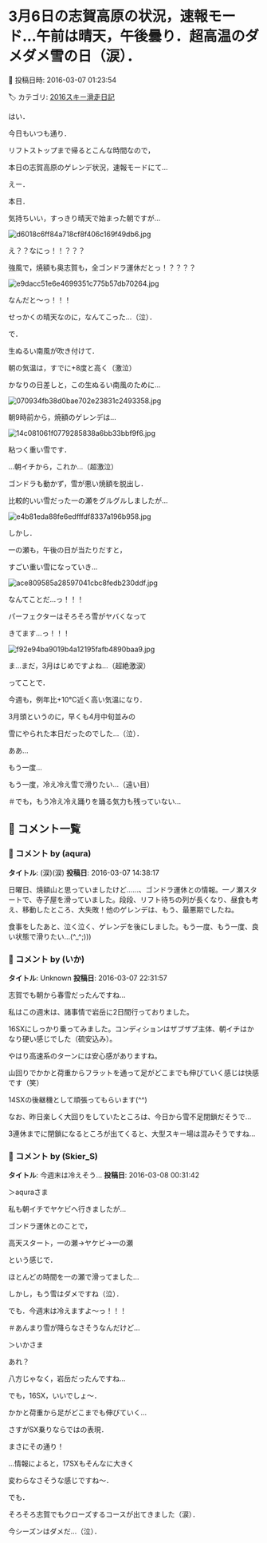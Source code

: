 # 3月6日の志賀高原の状況，速報モード…午前は晴天，午後曇り．超高温のダメダメ雪の日（涙）．

📅 投稿日時: 2016-03-07 01:23:54

🏷️ カテゴリ: [2016スキー滑走日記](c70c67ed5248e9432b899dcd5747048bb.md)

はい．


今日もいつも通り．


リフトストップまで帰るとこんな時間なので，


本日の志賀高原のゲレンデ状況，速報モードにて…





えー．


本日．


気持ちいい，すっきり晴天で始まった朝ですが…




![d6018c6ff84a718cf8f406c169f49db6.jpg](images/d6018c6ff84a718cf8f406c169f49db6.jpg)







え？？なにっ！！？？？


強風で，焼額も奥志賀も，全ゴンドラ運休だとっ！？？？？




![e9dacc51e6e4699351c775b57db70264.jpg](images/e9dacc51e6e4699351c775b57db70264.jpg)




なんだと～っ！！！


せっかくの晴天なのに，なんてこった…（泣）．





で．


生ぬるい南風が吹き付けて．


朝の気温は，すでに+8度と高く（激泣）


かなりの日差しと，この生ぬるい南風のために…




![070934fb38d0bae702e23831c2493358.jpg](images/070934fb38d0bae702e23831c2493358.jpg)




朝9時前から，焼額のゲレンデは…




![14c081061f0779285838a6bb33bbf9f6.jpg](images/14c081061f0779285838a6bb33bbf9f6.jpg)




粘つく重い雪です．


…朝イチから，これか…（超激泣）





ゴンドラも動かず，雪が悪い焼額を脱出し．


比較的いい雪だった一の瀬をグルグルしましたが…




![e4b81eda88fe6edfffdf8337a196b958.jpg](images/e4b81eda88fe6edfffdf8337a196b958.jpg)







しかし．


一の瀬も，午後の日が当たりだすと，


すごい重い雪になっていき…




![ace809585a28597041cbc8fedb230ddf.jpg](images/ace809585a28597041cbc8fedb230ddf.jpg)




なんてことだ…っ！！！


パーフェクターはそろそろ雪がヤバくなって


きてます…っ！！！




![f92e94ba9019b4a12195fafb4890baa9.jpg](images/f92e94ba9019b4a12195fafb4890baa9.jpg)




ま…まだ，3月はじめですよね…（超絶激涙）





ってことで．


今週も，例年比+10℃近く高い気温になり．


3月頭というのに，早くも4月中旬並みの


雪にやられた本日だったのでした…（泣）．





ああ…


もう一度…


もう一度，冷え冷え雪で滑りたい…（遠い目）


＃でも，もう冷え冷え踊りを踊る気力も残っていない…

## 💬 コメント一覧

### 💬 コメント by (aqura)
**タイトル**: (涙)(涙)
**投稿日**: 2016-03-07 14:38:17

日曜日、焼額山と思っていましたけど……、ゴンドラ運休との情報。一ノ瀬スタートで、寺子屋を滑っていました。段段、リフト待ちの列が長くなり、昼食も考え、移動したところ、大失敗！他のゲレンデは、もう、最悪期でしたね。

食事をしたあと、泣く泣く、ゲレンデを後にしました。もう一度、もう一度、良い状態で滑りたい…(^_^;)))

### 💬 コメント by (いか)
**タイトル**: Unknown
**投稿日**: 2016-03-07 22:31:57

志賀でも朝から春雪だったんですね…



私はこの週末は、諸事情で岩岳に2日間行っておりました。

16SXにしっかり乗ってみました。コンディションはザブザブ主体、朝イチはかなり硬い感じでした（硫安込み）。



やはり高速系のターンには安心感がありますね。

山回りでかかと荷重からフラットを通って足がどこまでも伸びていく感じは快感です（笑）

14SXの後継機として頑張ってもらいます(^^)



なお、昨日楽しく大回りをしていたところは、今日から雪不足閉鎖だそうで…

3連休までに閉鎖になるところが出てくると、大型スキー場は混みそうですね…

### 💬 コメント by (Skier_S)
**タイトル**: 今週末は冷えそう…
**投稿日**: 2016-03-08 00:31:42

＞aquraさま

私も朝イチでヤケビへ行きましたが…

ゴンドラ運休とのことで，

高天スタート，一の瀬→ヤケビ→一の瀬

という感じで．

ほとんどの時間を一の瀬で滑ってました…

しかし，もう雪はダメですね（泣）．



でも．今週末は冷えますよ～っ！！！

＃あんまり雪が降らなさそうなんだけど…



＞いかさま

あれ？

八方じゃなく，岩岳だったんですね…

でも，16SX，いいでしょ～．

かかと荷重から足がどこまでも伸びていく…

さすがSX乗りならではの表現．

まさにその通り！

…情報によると，17SXもそんなに大きく

変わらなさそうな感じですね～．



でも．

そろそろ志賀でもクローズするコースが出てきました（涙）．

今シーズンはダメだ…（泣）．

